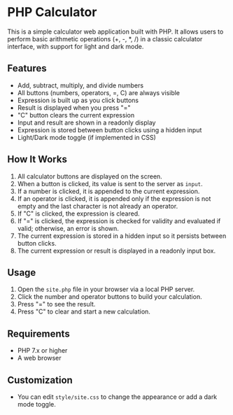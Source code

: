 # PHP Calculator

This is a simple calculator web application built with PHP. It allows users to perform basic arithmetic operations (+, -, *, /) in a classic calculator interface, with support for light and dark mode.

## Features

- Add, subtract, multiply, and divide numbers
- All buttons (numbers, operators, =, C) are always visible
- Expression is built up as you click buttons
- Result is displayed when you press "="
- "C" button clears the current expression
- Input and result are shown in a readonly display
- Expression is stored between button clicks using a hidden input
- Light/Dark mode toggle (if implemented in CSS)

## How It Works

1. All calculator buttons are displayed on the screen.
2. When a button is clicked, its value is sent to the server as `input`.
3. If a number is clicked, it is appended to the current expression.
4. If an operator is clicked, it is appended only if the expression is not empty and the last character is not already an operator.
5. If "C" is clicked, the expression is cleared.
6. If "=" is clicked, the expression is checked for validity and evaluated if valid; otherwise, an error is shown.
7. The current expression is stored in a hidden input so it persists between button clicks.
8. The current expression or result is displayed in a readonly input box.

## Usage

1. Open the `site.php` file in your browser via a local PHP server.
2. Click the number and operator buttons to build your calculation.
3. Press "=" to see the result.
4. Press "C" to clear and start a new calculation.

## Requirements

- PHP 7.x or higher
- A web browser

## Customization

- You can edit `style/site.css` to change the appearance or add a dark mode toggle.
